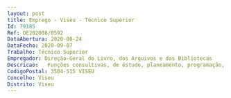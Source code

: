 ```yaml
--- 
layout: post
title: Emprego - Viseu - Técnico Superior
Id: 79185
Ref: OE202008/0592
DataAbertura: 2020-08-24
DataFecho: 2020-09-07
Trabalho: Técnico Superior
Empregador: Direção-Geral do Livro, dos Arquivos e das Bibliotecas
Descricao:   Funções consultivas, de estudo, planeamento, programação, avaliação e aplicação de métodos e processos de natureza técnica e ou científica no âmbito da gestão de arquivos, que fundamentam e preparam a decisão, no âmbito das atribuições dos arquivos distritais   Execução de pareceres e projetos, com diversos graus de complexidade e execução de outras atividades de apoio geral ou especializado nas áreas de atuação do Arquivo Distrital de Viseu.
CodigoPostal: 3504-515 VISEU
Concelho: Viseu
Distrito: Viseu
--- 
```

